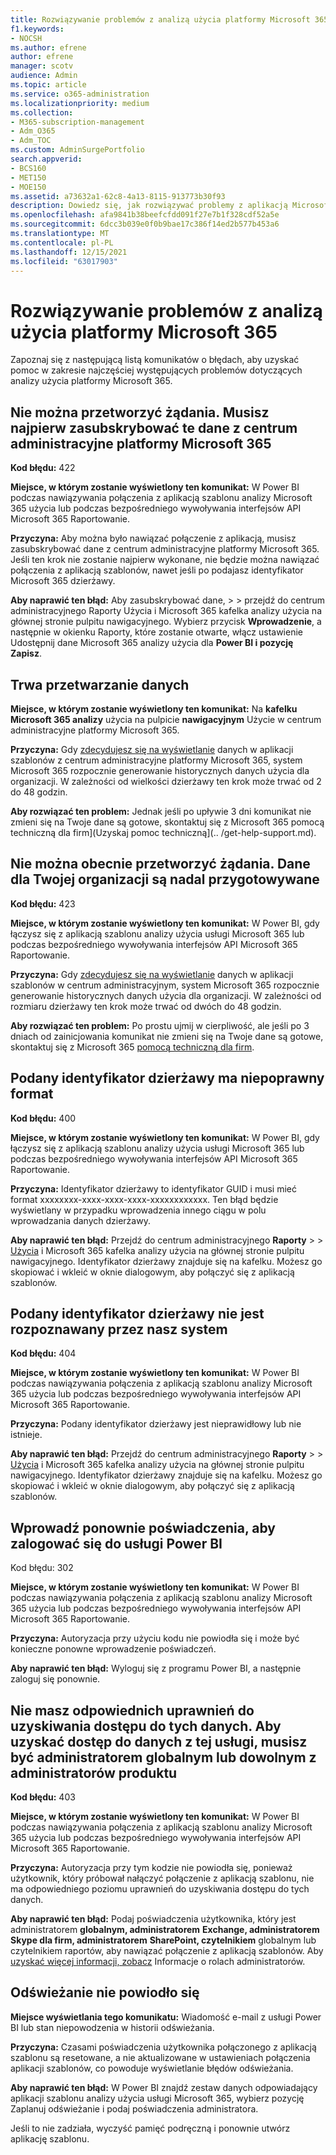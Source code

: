```yaml
---
title: Rozwiązywanie problemów z analizą użycia platformy Microsoft 365
f1.keywords:
- NOCSH
ms.author: efrene
author: efrene
manager: scotv
audience: Admin
ms.topic: article
ms.service: o365-administration
ms.localizationpriority: medium
ms.collection:
- M365-subscription-management
- Adm_O365
- Adm_TOC
ms.custom: AdminSurgePortfolio
search.appverid:
- BCS160
- MET150
- MOE150
ms.assetid: a73632a1-62c8-4a13-8115-913773b30f93
description: Dowiedz się, jak rozwiązywać problemy z aplikacją Microsoft 365 szablonu analizy użycia.
ms.openlocfilehash: afa9841b38beefcfdd091f27e7b1f328cdf52a5e
ms.sourcegitcommit: 6dcc3b039e0f0b9bae17c386f14ed2b577b453a6
ms.translationtype: MT
ms.contentlocale: pl-PL
ms.lasthandoff: 12/15/2021
ms.locfileid: "63017903"
---
```

# <a name="troubleshooting-microsoft-365-usage-analytics"></a>Rozwiązywanie problemów z analizą użycia platformy Microsoft 365

Zapoznaj się z następującą listą komunikatów o błędach, aby uzyskać pomoc w zakresie najczęściej występujących problemów dotyczących analizy użycia platformy Microsoft 365.
  
    
## <a name="we-are-unable-to-process-your-request-you-have-to-first-subscribe-to-this-data-from-the-microsoft-365-admin-center"></a>Nie można przetworzyć żądania. Musisz najpierw zasubskrybować te dane z centrum administracyjne platformy Microsoft 365

 **Kod błędu:** 422 
  
 **Miejsce, w którym zostanie wyświetlony ten komunikat:** W Power BI podczas nawiązywania połączenia z aplikacją szablonu analizy Microsoft 365 użycia lub podczas bezpośredniego wywoływania interfejsów API Microsoft 365 Raportowanie. 
  
 **Przyczyna:** Aby można było nawiązać połączenie z aplikacją, musisz zasubskrybować dane z centrum administracyjne platformy Microsoft 365. Jeśli ten krok nie zostanie najpierw wykonane, nie będzie można nawiązać połączenia z aplikacją szablonów, nawet jeśli po podajasz identyfikator Microsoft 365 dzierżawy. 
  
 **Aby naprawić ten błąd:** Aby zasubskrybować dane, \>  \> przejdź do centrum administracyjnego Raporty Użycia i Microsoft 365 kafelka analizy użycia na głównej stronie pulpitu nawigacyjnego.<a href="https://go.microsoft.com/fwlink/p/?linkid=2074756" target="_blank"></a> Wybierz przycisk **Wprowadzenie**, a następnie w okienku  Raporty, które zostanie otwarte, włącz ustawienie Udostępnij dane Microsoft 365 analizy użycia dla **Power BI i pozycję** **Zapisz**.
  
## <a name="we-are-processing-your-data"></a>Trwa przetwarzanie danych

 **Miejsce, w którym zostanie wyświetlony ten komunikat:** Na **kafelku Microsoft 365 analizy** użycia na pulpicie **nawigacyjnym** Użycie w centrum administracyjne platformy Microsoft 365. 
  
 **Przyczyna:** Gdy [zdecydujesz się na wyświetlanie](enable-usage-analytics.md) danych w aplikacji szablonów z centrum administracyjne platformy Microsoft 365, system Microsoft 365 rozpocznie generowanie historycznych danych użycia dla organizacji. W zależności od wielkości dzierżawy ten krok może trwać od 2 do 48 godzin. 
  
 **Aby rozwiązać ten problem:** Jednak jeśli po upływie 3 dni komunikat nie zmieni się na Twoje  dane są gotowe, skontaktuj się z Microsoft 365 pomocą techniczną dla firm](Uzyskaj pomoc techniczną](.. /get-help-support.md).
  
## <a name="we-are-unable-to-process-your-request-at-this-time-we-are-still-preparing-the-data-for-your-organization"></a>Nie można obecnie przetworzyć żądania. Dane dla Twojej organizacji są nadal przygotowywane

 **Kod błędu:** 423 
  
 **Miejsce, w którym zostanie wyświetlony ten komunikat:** W Power BI, gdy łączysz się z aplikacją szablonu analizy użycia usługi Microsoft 365 lub podczas bezpośredniego wywoływania interfejsów API Microsoft 365 Raportowanie. 
  
 **Przyczyna:** Gdy [zdecydujesz się na wyświetlanie](enable-usage-analytics.md) danych w aplikacji szablonów w centrum administracyjnym, system Microsoft 365 rozpocznie generowanie historycznych danych użycia dla organizacji. W zależności od rozmiaru dzierżawy ten krok może trwać od dwóch do 48 godzin. 
  
 **Aby rozwiązać ten problem:** Po prostu ujmij w cierpliwość, ale jeśli  po 3 dniach od zainicjowania komunikat nie zmieni się na Twoje dane są gotowe, skontaktuj się z Microsoft 365 [pomocą techniczną dla firm](../../business-video/get-help-support.md).
  
## <a name="the-tenant-id-you-provided-is-not-in-the-correct-format"></a>Podany identyfikator dzierżawy ma niepoprawny format

 **Kod błędu:** 400 
  
 **Miejsce, w którym zostanie wyświetlony ten komunikat:** W Power BI, gdy łączysz się z aplikacją szablonu analizy użycia usługi Microsoft 365 lub podczas bezpośredniego wywoływania interfejsów API Microsoft 365 Raportowanie. 
  
 **Przyczyna:** Identyfikator dzierżawy to identyfikator GUID i musi mieć format xxxxxxxx-xxxx-xxxx-xxxx-xxxxxxxxxxxx. Ten błąd będzie wyświetlany w przypadku wprowadzenia innego ciągu w polu wprowadzania danych dzierżawy. 
  
 **Aby naprawić ten błąd:** Przejdź do centrum administracyjnego **Raporty** \> \> <a href="https://go.microsoft.com/fwlink/p/?linkid=2074756" target="_blank">Użycia</a> i Microsoft 365 kafelka analizy użycia na głównej stronie pulpitu nawigacyjnego. Identyfikator dzierżawy znajduje się na kafelku. Możesz go skopiować i wkleić w oknie dialogowym, aby połączyć się z aplikacją szablonów. 
  
## <a name="the-tenant-id-you-provided-is-not-recognized-by-our-system"></a>Podany identyfikator dzierżawy nie jest rozpoznawany przez nasz system

 **Kod błędu:** 404 
  
 **Miejsce, w którym zostanie wyświetlony ten komunikat:** W Power BI podczas nawiązywania połączenia z aplikacją szablonu analizy Microsoft 365 użycia lub podczas bezpośredniego wywoływania interfejsów API Microsoft 365 Raportowanie. 
  
 **Przyczyna:** Podany identyfikator dzierżawy jest nieprawidłowy lub nie istnieje. 
  
 **Aby naprawić ten błąd:** Przejdź do centrum administracyjnego **Raporty** \> \> <a href="https://go.microsoft.com/fwlink/p/?linkid=2074756" target="_blank">Użycia</a> i Microsoft 365 kafelka analizy użycia na głównej stronie pulpitu nawigacyjnego. Identyfikator dzierżawy znajduje się na kafelku. Możesz go skopiować i wkleić w oknie dialogowym, aby połączyć się z aplikacją szablonów. 
  
## <a name="please-re-enter-your-credentials-to-sign-in-to-power-bi-again"></a>Wprowadź ponownie poświadczenia, aby zalogować się do usługi Power BI

Kod błędu: 302
  
 **Miejsce, w którym zostanie wyświetlony ten komunikat:** W Power BI podczas nawiązywania połączenia z aplikacją szablonu analizy Microsoft 365 użycia lub podczas bezpośredniego wywoływania interfejsów API Microsoft 365 Raportowanie. 
  
 **Przyczyna:** Autoryzacja przy użyciu kodu nie powiodła się i może być konieczne ponowne wprowadzenie poświadczeń. 
  
 **Aby naprawić ten błąd:** Wyloguj się z programu Power BI, a następnie zaloguj się ponownie. 
  
## <a name="you-do-not-have-the-right-authorization-to-access-to-this-data-to-be-able-to-gain-access-to-the-data-from-this-service-you-need-to-be-either-a-global-admin-or-any-one-of-the-product-admins"></a>Nie masz odpowiednich uprawnień do uzyskiwania dostępu do tych danych. Aby uzyskać dostęp do danych z tej usługi, musisz być administratorem globalnym lub dowolnym z administratorów produktu

 **Kod błędu:** 403 
  
 **Miejsce, w którym zostanie wyświetlony ten komunikat:** W Power BI podczas nawiązywania połączenia z aplikacją szablonu analizy Microsoft 365 użycia lub podczas bezpośredniego wywoływania interfejsów API Microsoft 365 Raportowanie. 
  
 **Przyczyna:** Autoryzacja przy tym kodzie nie powiodła się, ponieważ użytkownik, który próbował nałączyć połączenie z aplikacją szablonu, nie ma odpowiedniego poziomu uprawnień do uzyskiwania dostępu do tych danych. 
  
 **Aby naprawić ten błąd:** Podaj poświadczenia użytkownika, który jest administratorem **globalnym, administratorem** **Exchange, administratorem** **Skype dla firm, administratorem** **SharePoint, czytelnikiem** globalnym lub czytelnikiem raportów, aby nawiązać połączenie z  aplikacją szablonów.  Aby [uzyskać więcej informacji, zobacz](../add-users/about-admin-roles.md) Informacje o rolach administratorów. 
  
## <a name="refresh-failed"></a>Odświeżanie nie powiodło się

 **Miejsce wyświetlania tego komunikatu:** Wiadomość e-mail z usługi Power BI lub stan niepowodzenia w historii odświeżania. 
  
 **Przyczyna:** Czasami poświadczenia użytkownika połączonego z aplikacją szablonu są resetowane, a nie aktualizowane w ustawieniach połączenia aplikacji szablonów, co powoduje wyświetlanie błędów odświeżania. 
  
 **Aby naprawić ten błąd:** W Power BI znajdź zestaw danych odpowiadający aplikacji szablonu analizy użycia usługi Microsoft 365, wybierz pozycję Zaplanuj odświeżanie i podaj poświadczenia  administratora. 
  
Jeśli to nie zadziała, wyczyść pamięć podręczną i ponownie utwórz aplikację szablonu.
  
  
